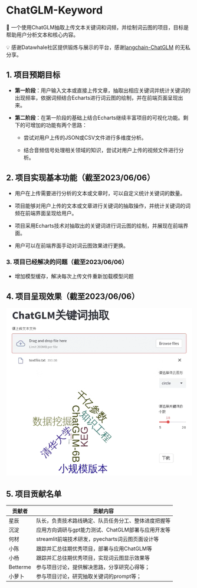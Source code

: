 # ChatGLM-Keyword

🤖️ 一个使用ChatGLM抽取上传文本关键词和词频，并绘制词云图的项目，目标是帮助用户分析文本和核心内容。

💡 感谢Datawhale社区提供锻炼与展示的平台，感谢[langchain-ChatGLM](https://github.com/imClumsyPanda/langchain-ChatGLM) 的无私分享。

## 1. 项目预期目标

- **第一阶段**：用户输入文本或直接上传文章，抽取出相应关键词并统计关键词的出现频率，依据词频结合Echarts进行词云图的绘制，并在前端页面呈现出来。

- **第二阶段**：在第一阶段的基础上结合Echarts继续丰富项目的可视化功能。剩下的可增加的功能有两个思路：
  
  - 尝试对用户上传的JSON或CSV文件进行多维度分析。
  
  - 结合音频信号处理相关领域的知识，尝试对用户上传的视频文件进行分析。

## 2. 项目实现基本功能（截至2023/06/06）

- 用户在上传需要进行分析的文本或文章时，可以自定义统计关键词的数量。

- 项目能够对用户上传的文本或文章进行关键词的抽取操作，并统计关键词的词频在前端界面呈现给用户。

- 项目采用Echarts技术对抽取出的关键词进行词云图的绘制，并展现在前端界面。

- 用户可以在前端界面手动对词云图效果进行更换。

### 3. 项目已经解决的问题（截至2023/06/06）

- 增加模型缓存，解决每次上传文件重新加载模型问题

## 4. 项目呈现效果（截至2023/06/06）

![实现效果图](imgs/Picture_01.png)

## 5. 项目贡献名单

| 贡献者   | 贡献内容 |
| ----- | ---- |
| 星辰 | 队长，负责技术路线确定、队员任务分工、整体进度把握等 |
| 沉淀 | 应用方向调研与gpt能力测试、ChatGLM部署与应用开发等 |
| 何材 | streamlit前端技术研发，pyecharts词云图页面设计等 |
| 小陈 | 跟踪并汇总往期优秀项目，部署与应用ChatGLM等 |
| 小杨 | 跟踪并汇总往期优秀项目，实现词云图显示效果等 |
| Betterme | 参与项目讨论，提供解决思路，分享研究心得等； |
| 小萝卜 | 参与项目讨论，研究抽取关键词的prompt等； |





